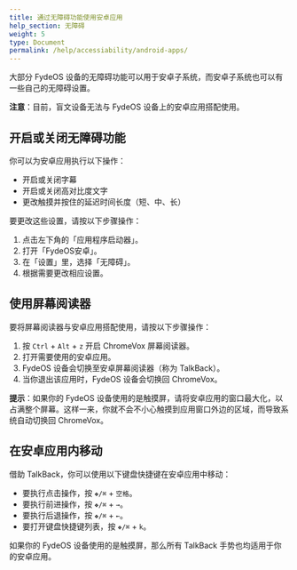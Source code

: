 ```yaml
---
title: 通过无障碍功能使用安卓应用
help_section: 无障碍
weight: 5
type: Document
permalink: /help/accessiability/android-apps/
---
```


大部分 FydeOS 设备的无障碍功能可以用于安卓子系统，而安卓子系统也可以有一些自己的无障碍设置。

**注意**：目前，盲文设备无法与 FydeOS 设备上的安卓应用搭配使用。

## 开启或关闭无障碍功能

你可以为安卓应用执行以下操作：
- 开启或关闭字幕
- 开启或关闭高对比度文字
- 更改触摸并按住的延迟时间长度（短、中、长）

要更改这些设置，请按以下步骤操作：
1. 点击左下角的「应用程序启动器」。
2. 打开「FydeOS安卓」。
3. 在「设置」里，选择「无障碍」。
4. 根据需要更改相应设置。

## 使用屏幕阅读器

要将屏幕阅读器与安卓应用搭配使用，请按以下步骤操作：
1. 按 `Ctrl` + `Alt` + `z` 开启 ChromeVox 屏幕阅读器。
2. 打开需要使用的安卓应用。
3. FydeOS 设备会切换至安卓屏幕阅读器（称为 TalkBack）。
4. 当你退出该应用时，FydeOS 设备会切换回 ChromeVox。

**提示**：如果你的 FydeOS 设备使用的是触摸屏，请将安卓应用的窗口最大化，以占满整个屏幕。这样一来，你就不会不小心触摸到应用窗口外边的区域，而导致系统自动切换回 ChromeVox。

## 在安卓应用内移动

借助 TalkBack，你可以使用以下键盘快捷键在安卓应用中移动：
- 要执行点击操作，按 `❖/⌘` + `空格`。
- 要执行前进操作，按 `❖/⌘` + `→`。
- 要执行后退操作，按 `❖/⌘` + `←`。
- 要打开键盘快捷键列表，按 `❖/⌘` + `k`。

如果你的 FydeOS 设备使用的是触摸屏，那么所有 TalkBack 手势也均适用于你的安卓应用。
